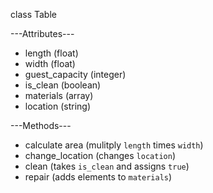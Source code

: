 class Table

---Attributes---
+ length (float)
+ width (float)
+ guest_capacity (integer)
+ is_clean (boolean)
+ materials (array)
+ location (string)


---Methods---
+ calculate area (mulitply `length` times `width`)
+ change_location (changes `location`)
+ clean (takes `is_clean` and assigns `true`)
+ repair (adds elements to `materials`)
